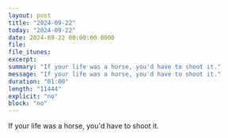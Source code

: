 ```yaml
---
layout: post
title: "2024-09-22"
today: "2024-09-22"
date: 2024-09-22 00:00:00 0000
file:
file_itunes:
excerpt:
summary: "If your life was a horse, you'd have to shoot it."
message: "If your life was a horse, you'd have to shoot it."
duration: "01:00"
length: "11444"
explicit: "no"
block: "no"
---
```

If your life was a horse, you'd have to shoot it.

